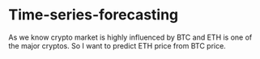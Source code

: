 ﻿# Time-series-forecasting
As we know crypto market is highly influenced by BTC and ETH is one of the major cryptos. So I want to predict ETH price from BTC price.
